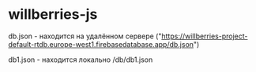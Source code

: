 # willberries-js

db.json - находится на удалённом сервере ("https://willberries-project-default-rtdb.europe-west1.firebasedatabase.app/db.json")

db1.json - находится локально /db/db1.json
